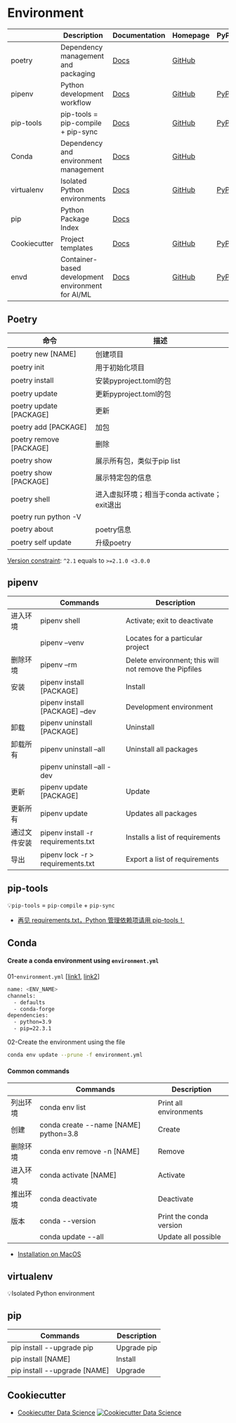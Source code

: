 # Environment

|  | Description | Documentation | Homepage | PyPI |
| --- | --- | --- | --- | --- |
| poetry | Dependency management and packaging | [Docs](https://python-poetry.org/docs/) | [GitHub](https://github.com/python-poetry/poetry) |  |
| pipenv | Python development workflow | [Docs](https://pipenv.pypa.io/en/latest/) | [GitHub](https://github.com/pypa/pipenv) | [PyPI](https://pypi.org/project/pipenv/) |
| pip-tools | pip-tools = pip-compile + pip-sync | [Docs](https://pip-tools.readthedocs.io/en/latest/) | [GitHub](https://github.com/jazzband/pip-tools) | [PyPI](https://pypi.org/project/pip-tools/) |
| Conda | Dependency and environment management | [Docs](https://docs.conda.io/en/latest/) | [GitHub](https://github.com/conda/conda) |  |
| virtualenv | Isolated Python environments | [Docs](https://virtualenv.pypa.io/en/latest/index.html) | [GitHub](https://github.com/pypa/virtualenv) | [PyPI](https://pypi.org/project/virtualenv/) |
| pip | Python Package Index | [Docs](https://pypi.org/) |  |  |
| Cookiecutter | Project templates | [Docs](https://cookiecutter.readthedocs.io/en/stable/) | [GitHub](https://github.com/cookiecutter/cookiecutter) | [PyPI](https://pypi.org/project/cookiecutter/) |
| envd | Container-based development environment for AI/ML | [Docs](https://envd.tensorchord.ai/) | [GitHub](https://github.com/tensorchord/envd) | [PyPI](https://pypi.org/project/envd/) |

## Poetry

| 命令 |  描述 |
| --- | --- |
| poetry new [NAME] | 创建项目 |
| poetry init | 用于初始化项目 |
| poetry install | 安装pyproject.toml的包 |
| poetry update | 更新pyproject.toml的包 |
| poetry update [PACKAGE] | 更新 |
| poetry add [PACKAGE] | 加包 |
| poetry remove [PACKAGE] | 删除 |
| poetry show | 展示所有包，类似于pip list |
| poetry show [PACKAGE] | 展示特定包的信息 |
| poetry shell | 进入虚拟环境；相当于conda activate；exit退出 |
| poetry run python -V |  |
| poetry about | poetry信息 |
| poetry self update | 升级poetry |

[Version constraint](https://python-poetry.org/docs/basic-usage/#version-constraints): `^2.1` equals to `>=2.1.0 <3.0.0`

## pipenv

|  | Commands | Description |
| --- | --- | --- |
| 进入环境 | pipenv shell | Activate; exit to deactivate |
|  | pipenv –venv | Locates for a particular project |
| 删除环境 | pipenv –rm | Delete environment; this will not remove the Pipfiles |
| 安装 | pipenv install [PACKAGE] | Install |
|  | pipenv install [PACKAGE] –dev | Development environment |
| 卸载 | pipenv uninstall [PACKAGE] | Uninstall |
| 卸载所有 | pipenv uninstall –all | Uninstall all packages |
|  | pipenv uninstall –all -dev |  |
| 更新 | pipenv update [PACKAGE] | Update |
| 更新所有 | pipenv update | Updates all packages |
| 通过文件安装 | pipenv install -r requirements.txt | Installs a list of requirements |
| 导出 | pipenv lock -r > requirements.txt | Export a list of requirements |

## pip-tools

💡`pip-tools` = `pip-compile` + `pip-sync`

- [再见 requirements.txt，Python 管理依赖项请用 pip-tools！](https://zhuanlan.zhihu.com/p/486778776)

## Conda

#### Create a conda environment using `environment.yml`

01-`environment.yml` [[link1](https://conda.io/projects/conda/en/latest/user-guide/tasks/manage-environments.html#creating-an-environment-from-an-environment-yml-file), [link2](https://conda.io/projects/conda/en/latest/user-guide/tasks/manage-environments.html#creating-an-environment-file-manually)]

```bash
name: <ENV_NAME>
channels:
  - defaults
  - conda-forge
dependencies:
  - python=3.9
  - pip=22.3.1
```

02-Create the environment using the file

```bash
conda env update --prune -f environment.yml
```

#### Common commands

|  | Commands | Description |
| --- | --- | --- |
| 列出环境 | conda env list | Print all environments |
| 创建 | conda create --name [NAME] python=3.8 | Create |
| 删除环境 | conda env remove -n [NAME] | Remove |
| 进入环境 | conda activate [NAME] | Activate |
| 推出环境 | conda deactivate | Deactivate  |
| 版本 | conda --version | Print the conda version |
|  | conda update --all | Update all possible |

- [Installation on MacOS](https://docs.conda.io/projects/conda/en/stable/user-guide/install/macos.html)

## virtualenv

💡Isolated Python environment

pip
---

| Commands                     | Description |
| ---------------------------- | ----------- |
| pip install --upgrade pip    | Upgrade pip |
| pip install [NAME]           | Install     |
| pip install --upgrade [NAME] | Upgrade     |

Cookiecutter
---

- [Cookiecutter Data Science](http://drivendata.github.io/cookiecutter-data-science/) [![Cookiecutter Data Science](https://img.shields.io/static/v1?label=&message=Cookiecutter+Data+Science&color=black&logo=github)](https://github.com/drivendata/cookiecutter-data-science)

